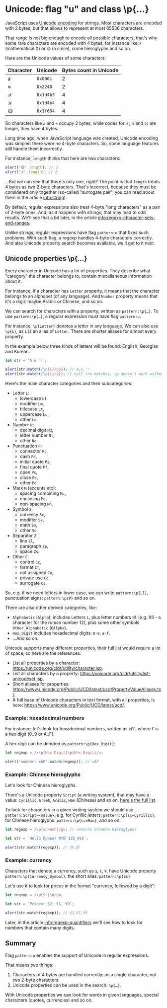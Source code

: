 # Unicode: flag "u" and class \p{...}

JavaScript uses [Unicode encoding](https://en.wikipedia.org/wiki/Unicode) for strings. Most characters are encoded with 2 bytes, but that allows to represent at most 65536 characters.

That range is not big enough to encode all possible characters, that's why some rare characters are encoded with 4 bytes, for instance like `𝒳` (mathematical X) or `😄` (a smile), some hieroglyphs and so on.

Here are the Unicode values of some characters:

| Character | Unicode   | Bytes count in Unicode |
| --------- | --------- | ---------------------- |
| a         | `0x0061`  | 2                      |
| ≈         | `0x2248`  | 2                      |
| 𝒳         | `0x1d4b3` | 4                      |
| 𝒴         | `0x1d4b4` | 4                      |
| 😄        | `0x1f604` | 4                      |

So characters like `a` and `≈` occupy 2 bytes, while codes for `𝒳`, `𝒴` and `😄` are longer, they have 4 bytes.

Long time ago, when JavaScript language was created, Unicode encoding was simpler: there were no 4-byte characters. So, some language features still handle them incorrectly.

For instance, `length` thinks that here are two characters:

```js run
alert('😄'.length); // 2
alert('𝒳'.length); // 2
```

...But we can see that there's only one, right? The point is that `length` treats 4 bytes as two 2-byte characters. That's incorrect, because they must be considered only together (so-called "surrogate pair", you can read about them in the article <info:string>).

By default, regular expressions also treat 4-byte "long characters" as a pair of 2-byte ones. And, as it happens with strings, that may lead to odd results. We'll see that a bit later, in the article <info:regexp-character-sets-and-ranges>.

Unlike strings, regular expressions have flag `pattern:u` that fixes such problems. With such flag, a regexp handles 4-byte characters correctly. And also Unicode property search becomes available, we'll get to it next.

## Unicode properties \p{...}

Every character in Unicode has a lot of properties. They describe what "category" the character belongs to, contain miscellaneous information about it.

For instance, if a character has `Letter` property, it means that the character belongs to an alphabet (of any language). And `Number` property means that it's a digit: maybe Arabic or Chinese, and so on.

We can search for characters with a property, written as `pattern:\p{…}`. To use `pattern:\p{…}`, a regular expression must have flag `pattern:u`.

For instance, `\p{Letter}` denotes a letter in any language. We can also use `\p{L}`, as `L` is an alias of `Letter`. There are shorter aliases for almost every property.

In the example below three kinds of letters will be found: English, Georgian and Korean.

```js run
let str = 'A ბ ㄱ';

alert(str.match(/\p{L}/gu)); // A,ბ,ㄱ
alert(str.match(/\p{L}/g)); // null (no matches, \p doesn't work without the flag "u")
```

Here's the main character categories and their subcategories:

-   Letter `L`:
    -   lowercase `Ll`
    -   modifier `Lm`,
    -   titlecase `Lt`,
    -   uppercase `Lu`,
    -   other `Lo`.
-   Number `N`:
    -   decimal digit `Nd`,
    -   letter number `Nl`,
    -   other `No`.
-   Punctuation `P`:
    -   connector `Pc`,
    -   dash `Pd`,
    -   initial quote `Pi`,
    -   final quote `Pf`,
    -   open `Ps`,
    -   close `Pe`,
    -   other `Po`.
-   Mark `M` (accents etc):
    -   spacing combining `Mc`,
    -   enclosing `Me`,
    -   non-spacing `Mn`.
-   Symbol `S`:
    -   currency `Sc`,
    -   modifier `Sk`,
    -   math `Sm`,
    -   other `So`.
-   Separator `Z`:
    -   line `Zl`,
    -   paragraph `Zp`,
    -   space `Zs`.
-   Other `C`:
    -   control `Cc`,
    -   format `Cf`,
    -   not assigned `Cn`,
    -   private use `Co`,
    -   surrogate `Cs`.

So, e.g. if we need letters in lower case, we can write `pattern:\p{Ll}`, punctuation signs: `pattern:\p{P}` and so on.

There are also other derived categories, like:

-   `Alphabetic` (`Alpha`), includes Letters `L`, plus letter numbers `Nl` (e.g. Ⅻ - a character for the roman number 12), plus some other symbols `Other_Alphabetic` (`OAlpha`).
-   `Hex_Digit` includes hexadecimal digits: `0-9`, `a-f`.
-   ...And so on.

Unicode supports many different properties, their full list would require a lot of space, so here are the references:

-   List all properties by a character: <https://unicode.org/cldr/utility/character.jsp>.
-   List all characters by a property: <https://unicode.org/cldr/utility/list-unicodeset.jsp>.
-   Short aliases for properties: <https://www.unicode.org/Public/UCD/latest/ucd/PropertyValueAliases.txt>.
-   A full base of Unicode characters in text format, with all properties, is here: <https://www.unicode.org/Public/UCD/latest/ucd/>.

### Example: hexadecimal numbers

For instance, let's look for hexadecimal numbers, written as `xFF`, where `F` is a hex digit (0..9 or A..F).

A hex digit can be denoted as `pattern:\p{Hex_Digit}`:

```js run
let regexp = /x\p{Hex_Digit}\p{Hex_Digit}/u;

alert('number: xAF'.match(regexp)); // xAF
```

### Example: Chinese hieroglyphs

Let's look for Chinese hieroglyphs.

There's a Unicode property `Script` (a writing system), that may have a value: `Cyrillic`, `Greek`, `Arabic`, `Han` (Chinese) and so on, [here's the full list](<https://en.wikipedia.org/wiki/Script_(Unicode)>).

To look for characters in a given writing system we should use `pattern:Script=<value>`, e.g. for Cyrillic letters: `pattern:\p{sc=Cyrillic}`, for Chinese hieroglyphs: `pattern:\p{sc=Han}`, and so on:

```js run
let regexp = /\p{sc=Han}/gu; // returns Chinese hieroglyphs

let str = `Hello Привет 你好 123_456`;

alert(str.match(regexp)); // 你,好
```

### Example: currency

Characters that denote a currency, such as `$`, `€`, `¥`, have Unicode property `pattern:\p{Currency_Symbol}`, the short alias: `pattern:\p{Sc}`.

Let's use it to look for prices in the format "currency, followed by a digit":

```js run
let regexp = /\p{Sc}\d/gu;

let str = `Prices: $2, €1, ¥9`;

alert(str.match(regexp)); // $2,€1,¥9
```

Later, in the article <info:regexp-quantifiers> we'll see how to look for numbers that contain many digits.

## Summary

Flag `pattern:u` enables the support of Unicode in regular expressions.

That means two things:

1. Characters of 4 bytes are handled correctly: as a single character, not two 2-byte characters.
2. Unicode properties can be used in the search: `\p{…}`.

With Unicode properties we can look for words in given languages, special characters (quotes, currencies) and so on.
